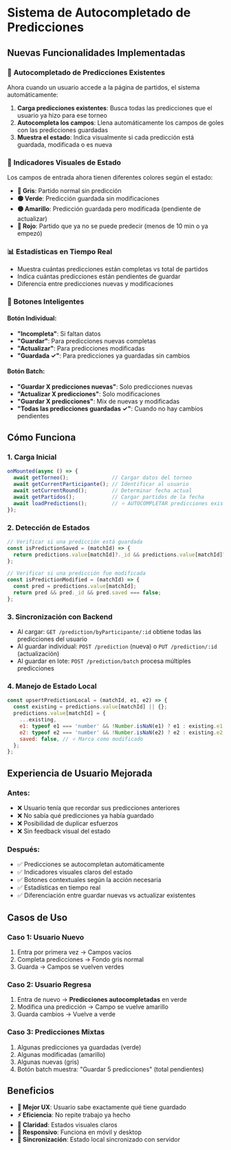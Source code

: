 # Sistema de Autocompletado de Predicciones

## Nuevas Funcionalidades Implementadas

### 🔄 **Autocompletado de Predicciones Existentes**

Ahora cuando un usuario accede a la página de partidos, el sistema automáticamente:

1. **Carga predicciones existentes**: Busca todas las predicciones que el usuario ya hizo para ese torneo
2. **Autocompleta los campos**: Llena automáticamente los campos de goles con las predicciones guardadas
3. **Muestra el estado**: Indica visualmente si cada predicción está guardada, modificada o es nueva

### 🎨 **Indicadores Visuales de Estado**

Los campos de entrada ahora tienen diferentes colores según el estado:

- **🔴 Gris**: Partido normal sin predicción
- **🟢 Verde**: Predicción guardada sin modificaciones
- **🟡 Amarillo**: Predicción guardada pero modificada (pendiente de actualizar)
- **🔴 Rojo**: Partido que ya no se puede predecir (menos de 10 min o ya empezó)

### 📊 **Estadísticas en Tiempo Real**

- Muestra cuántas predicciones están completas vs total de partidos
- Indica cuántas predicciones están pendientes de guardar
- Diferencia entre predicciones nuevas y modificaciones

### 🎯 **Botones Inteligentes**

#### Botón Individual:
- **"Incompleta"**: Si faltan datos
- **"Guardar"**: Para predicciones nuevas completas
- **"Actualizar"**: Para predicciones modificadas
- **"Guardada ✓"**: Para predicciones ya guardadas sin cambios

#### Botón Batch:
- **"Guardar X predicciones nuevas"**: Solo predicciones nuevas
- **"Actualizar X predicciones"**: Solo modificaciones
- **"Guardar X predicciones"**: Mix de nuevas y modificadas
- **"Todas las predicciones guardadas ✓"**: Cuando no hay cambios pendientes

## Cómo Funciona

### 1. Carga Inicial
```javascript
onMounted(async () => {
  await getTorneo();              // Cargar datos del torneo
  await getCurrentParticipante(); // Identificar al usuario
  await setCurrentRound();        // Determinar fecha actual
  await getPartidos();            // Cargar partidos de la fecha
  await loadPredictions();        // ⭐ AUTOCOMPLETAR predicciones existentes
});
```

### 2. Detección de Estados
```javascript
// Verificar si una predicción está guardada
const isPredictionSaved = (matchId) => {
  return predictions.value[matchId]?._id && predictions.value[matchId]?.saved !== false;
};

// Verificar si una predicción fue modificada
const isPredictionModified = (matchId) => {
  const pred = predictions.value[matchId];
  return pred && pred._id && pred.saved === false;
};
```

### 3. Sincronización con Backend
- Al cargar: `GET /prediction/byParticipante/:id` obtiene todas las predicciones del usuario
- Al guardar individual: `POST /prediction` (nueva) o `PUT /prediction/:id` (actualización)
- Al guardar en lote: `POST /prediction/batch` procesa múltiples predicciones

### 4. Manejo de Estado Local
```javascript
const upsertPredictionLocal = (matchId, e1, e2) => {
  const existing = predictions.value[matchId] || {};
  predictions.value[matchId] = {
    ...existing,
    e1: typeof e1 === 'number' && !Number.isNaN(e1) ? e1 : existing.e1,
    e2: typeof e2 === 'number' && !Number.isNaN(e2) ? e2 : existing.e2,
    saved: false, // ⭐ Marca como modificado
  };
};
```

## Experiencia de Usuario Mejorada

### Antes:
- ❌ Usuario tenía que recordar sus predicciones anteriores
- ❌ No sabía qué predicciones ya había guardado
- ❌ Posibilidad de duplicar esfuerzos
- ❌ Sin feedback visual del estado

### Después:
- ✅ Predicciones se autocompletan automáticamente
- ✅ Indicadores visuales claros del estado
- ✅ Botones contextuales según la acción necesaria
- ✅ Estadísticas en tiempo real
- ✅ Diferenciación entre guardar nuevas vs actualizar existentes

## Casos de Uso

### Caso 1: Usuario Nuevo
1. Entra por primera vez → Campos vacíos
2. Completa predicciones → Fondo gris normal
3. Guarda → Campos se vuelven verdes

### Caso 2: Usuario Regresa
1. Entra de nuevo → **Predicciones autocompletadas** en verde
2. Modifica una predicción → Campo se vuelve amarillo
3. Guarda cambios → Vuelve a verde

### Caso 3: Predicciones Mixtas
1. Algunas predicciones ya guardadas (verde)
2. Algunas modificadas (amarillo)
3. Algunas nuevas (gris)
4. Botón batch muestra: "Guardar 5 predicciones" (total pendientes)

## Beneficios

- **🚀 Mejor UX**: Usuario sabe exactamente qué tiene guardado
- **⚡ Eficiencia**: No repite trabajo ya hecho
- **🎯 Claridad**: Estados visuales claros
- **📱 Responsivo**: Funciona en móvil y desktop
- **🔄 Sincronización**: Estado local sincronizado con servidor
